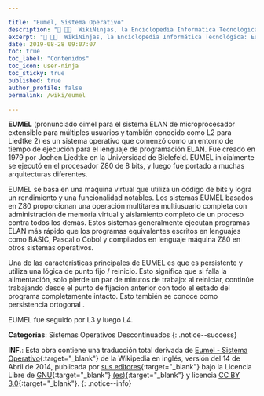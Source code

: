 ```yaml
---

title: "Eumel, Sistema Operativo"
description: "📖 👨‍💻  WikiNinjas, la Enciclopedia Informática Tecnológica: Eumel, Sistema Operativo"
excerpt: "📖 👨‍💻  WikiNinjas, la Enciclopedia Informática Tecnológica: Eumel, Sistema Operativo"
date: 2019-08-28 09:07:07
toc: true
toc_label: "Contenidos"
toc_icon: user-ninja
toc_sticky: true
published: true
author_profile: false
permalink: /wiki/eumel

---
```


**EUMEL** (pronunciado oimel para el sistema ELAN de microprocesador extensible para múltiples usuarios y también conocido como L2 para Liedtke 2) es un sistema operativo que comenzó como un entorno de tiempo de ejecución para el lenguaje de programación ELAN. Fue creado en 1979 por Jochen Liedtke en la Universidad de Bielefeld. EUMEL inicialmente se ejecutó en el procesador Z80 de 8 bits, y luego fue portado a muchas arquitecturas diferentes.

EUMEL se basa en una máquina virtual que utiliza un código de bits y logra un rendimiento y una funcionalidad notables. Los sistemas EUMEL basados en Z80 proporcionan una operación multitarea multiusuario completa con administración de memoria virtual y aislamiento completo de un proceso contra todos los demás. Estos sistemas generalmente ejecutan programas ELAN más rápido que los programas equivalentes escritos en lenguajes como BASIC, Pascal o Cobol y compilados en lenguaje máquina Z80 en otros sistemas operativos.

Una de las características principales de EUMEL es que es persistente y utiliza una lógica de punto fijo / reinicio. Esto significa que si falla la alimentación, solo pierde un par de minutos de trabajo: al reiniciar, continúe trabajando desde el punto de fijación anterior con todo el estado del programa completamente intacto. Esto también se conoce como persistencia ortogonal .

EUMEL fue seguido por L3 y luego L4.

**Categorías**: Sistemas Operativos Descontinuados
{: .notice--success}

**INF.**: Esta obra contiene una traducción total derivada de [Eumel - Sistema Operativo](https://en.wikipedia.org/wiki/Eumel){:target="_blank"} de la Wikipedia en inglés, versión del 14 de Abril de 2014, publicada por [sus editores](https://en.wikipedia.org/w/index.php?title=Eumel&action=history){:target="_blank"} bajo la Licencia Libre de [GNU](http://www.gnu.org/licenses/licenses.html#GPL){:target="_blank"} [(es)](https://es.wikipedia.org/wiki/Wikipedia:Traducci%C3%B3n_no_oficial_de_la_Licencia_de_documentaci%C3%B3n_libre_de_GNU){:target="_blank"} y licencia [CC BY 3.0](https://creativecommons.org/licenses/by-sa/3.0/deed.es){:target="_blank"}.
{: .notice--info}